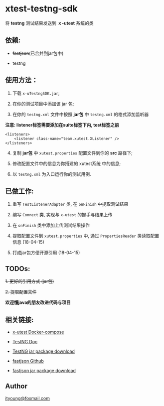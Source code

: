# xtest-testng-sdk

将 **testng** 测试结果发送到 **ｘ-utest** 系统的类

## 依赖:

- ~~fastjson~~(已合并到jar包中)

- testng

## 使用方法：

1. 下载 `x-uTestngSDK.jar`;

2. 在你的测试项目中添加该 jar 包;

3. 在你的 `testng.xml` 文件中按照 **jar包** 中 `testng.xml` 的格式添加监听器

**注意: listener标签需要添加在suite标签下内, test标签之前**

```
<listeners>
    <listener class-name="team.xutest.XListener" />
</listeners>
```

4. 复制 **jar包** 中 `xutest.properties` 配置文件到你的 **src** 路径下;

5. 修改配置文件中的信息为你搭建的 xutest系统 中的信息;

6. 以 `testng.xml` 为入口运行你的测试用例.

## 已做工作:

1. 重写 `TestListenerAdapter` 类, 在 `onFinish` 中提取测试结果

2. 编写 `Connect` 类, 实现与 `x-utest` 的握手与结果上传

3. 在 `onFinish` 类中添加上传测试结果操作

4. 提取配置文件到 `xutest.properties` 中, 通过 `PropertiesReader` 类读取配置信息 (18-04-15)

5. 打成jar包方便开源引用 (18-04-15)

## TODOs:

~~1. 更好的引用方式 (jar包)~~

~~2. 提取配置文件~~

**欢迎懂java的朋友改进代码与项目**

## 相关链接:

- [x-utest Docker-compose](https://github.com/x-utest/xtest-docker-compose)

- [TestNG Doc](http://testng.org/doc/)

- [TestNG jar package download](http://mvnrepository.com/artifact/org.testng/testng)

- [fastjson Github](https://github.com/alibaba/fastjson)

- [fastjson jar package download](http://repo1.maven.org/maven2/com/alibaba/fastjson/)

## Author

ityoung@foxmail.com
